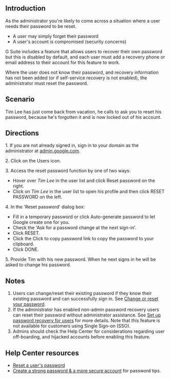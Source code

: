 ## Introduction

As the administrator you're likely to come across a situation where a user needs their password to be reset.

-   A user may simply forget their password
-   A user's account is compromised (security concerns)

G Suite includes a feature that allows users to recover their own password but this is disabled by default, and each user must add a recovery phone or email address to their account for this feature to work.

Where the user does not know their password, and recovery information has not been added (or if self-service recovery is not enabled), the administrator must reset the password.

## Scenario

Tim Lee has just come back from vacation, he calls to ask you to reset his password, because he's forgotten it and is now locked out of his account.

## Directions

1\. If you are not already signed in, sign in to your domain as the administrator at [admin.google.com](https://admin.google.com/).

2\. Click on the Users icon.

3\. Access the reset password function by one of two ways:

-   Hover over *Tim Lee* in the user list and click Reset password on the right.
-   Click on *Tim Lee* in the user list to open his profile and then click RESET PASSWORD on the left.

4\. In the 'Reset password' dialog box:

-   Fill in a temporary password or click Auto-generate password to let Google create one for you.
-   Check the 'Ask for a password change at the next sign-in'.
-   Click RESET.
-   Click the Click to copy password link to copy the password to your clipboard.
-   Click DONE.

5\. Provide Tim with his new password. When he next signs in he will be asked to change his password.

## Notes

1.  Users can change/reset their existing password if they know their existing password and can successfully sign in. See [Change or reset your password](https://support.google.com/mail/answer/41078).
2.  If the administrator has enabled non-admin password recovery users can reset their password without administrator assistance. See [Set up password recovery for users](https://support.google.com/a/answer/33382?hl=en&ref_topic=7294638) for more details. Note that this feature is not available for customers using Single Sign-on (SSO).
3.  Admins should check the Help Center for considerations regarding user off-boarding, and hijacked accounts before enabling this feature.

## Help Center resources

-   [Reset a user's password](https://support.google.com/a/answer/6169271)
-   [Create a strong password & a more secure account](https://support.google.com/accounts/answer/32040) for password tips.
